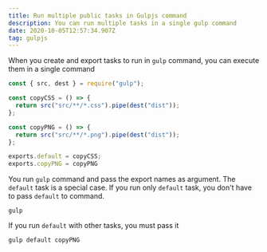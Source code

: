 ```yaml
---
title: Run multiple public tasks in Gulpjs command
description: You can run multiple tasks in a single gulp command
date: 2020-10-05T12:57:34.907Z
tag: gulpjs
---
```

When you create and export tasks to run in `gulp` command, you can execute them in a single command

```javascript
const { src, dest } = require("gulp");

const copyCSS = () => {
  return src("src/**/*.css").pipe(dest("dist"));
};

const copyPNG = () => {
  return src("src/**/*.png").pipe(dest("dist"));
};

exports.default = copyCSS;
exports.copyPNG = copyPNG

```

You run `gulp` command and pass the export names as argument. The `default` task is a special case. If you run only `default` task, you don't have to pass `default` to command. 

```
gulp
```

If you run `default` with other tasks, you must pass it

```
gulp default copyPNG
```